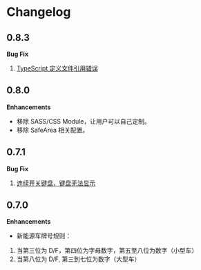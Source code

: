 # Changelog

## 0.8.3

**Bug Fix**

1. [TypeScript 定义文件引用错误](https://github.com/LiuuY/vehicle-plate-keyboard/issues/15)

## 0.8.0

**Enhancements**

- 移除 SASS/CSS Module，让用户可以自己定制。
- 移除 SafeArea 相关配置。

## 0.7.1

**Bug Fix**

1. [连续开关键盘，键盘无法显示](https://github.com/LiuuY/vehicle-plate-keyboard/issues/8)

## 0.7.0

**Enhancements**

- 新能源车牌号规则：

1. 当第三位为 D/F，第四位为字母数字，第五至八位为数字（小型车）
2. 当第八位为 D/F, 第三到七位为数字（大型车）
